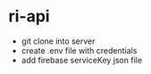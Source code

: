# ri-api

- git clone into server
- create .env file with credentials
- add firebase serviceKey json file
